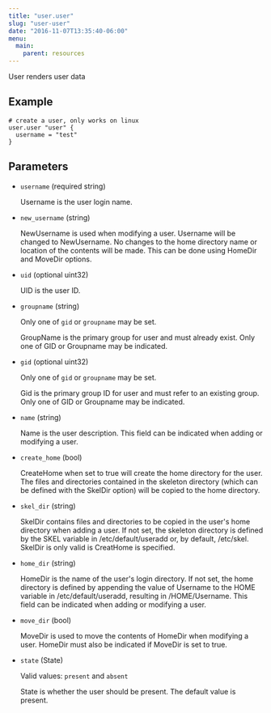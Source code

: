 ```yaml
---
title: "user.user"
slug: "user-user"
date: "2016-11-07T13:35:40-06:00"
menu:
  main:
    parent: resources
---
```



User renders user data


## Example

```hcl
# create a user, only works on linux
user.user "user" {
  username = "test"
}

```


## Parameters

- `username` (required string)

  Username is the user login name.

- `new_username` (string)

  NewUsername is used when modifying a user.
Username will be changed to NewUsername. No changes to the home directory
name or location of the contents will be made. This can be done using
HomeDir and MoveDir options.

- `uid` (optional uint32)

  UID is the user ID.

- `groupname` (string)


  Only one of `gid` or `groupname` may be set.

  GroupName is the primary group for user and must already exist.
Only one of GID or Groupname may be indicated.

- `gid` (optional uint32)


  Only one of `gid` or `groupname` may be set.

  Gid is the primary group ID for user and must refer to an existing group.
Only one of GID or Groupname may be indicated.

- `name` (string)

  Name is the user description.
This field can be indicated when adding or modifying a user.

- `create_home` (bool)

  CreateHome when set to true will create the home directory for the user.
The files and directories contained in the skeleton directory (which can be
defined with the SkelDir option) will be copied to the home directory.

- `skel_dir` (string)

  SkelDir contains files and directories to be copied in the user's home
directory when adding a user. If not set, the skeleton directory is defined
by the SKEL variable in /etc/default/useradd or, by default, /etc/skel.
SkelDir is only valid is CreatHome is specified.

- `home_dir` (string)

  HomeDir is the name of the user's login directory. If not set, the home
directory is defined by appending the value of Username to the HOME
variable in /etc/default/useradd, resulting in /HOME/Username.
This field can be indicated when adding or modifying a user.

- `move_dir` (bool)

  MoveDir is used to move the contents of HomeDir when modifying a user.
HomeDir must also be indicated if MoveDir is set to true.

- `state` (State)


  Valid values: `present` and `absent`

  State is whether the user should be present.
The default value is present.


